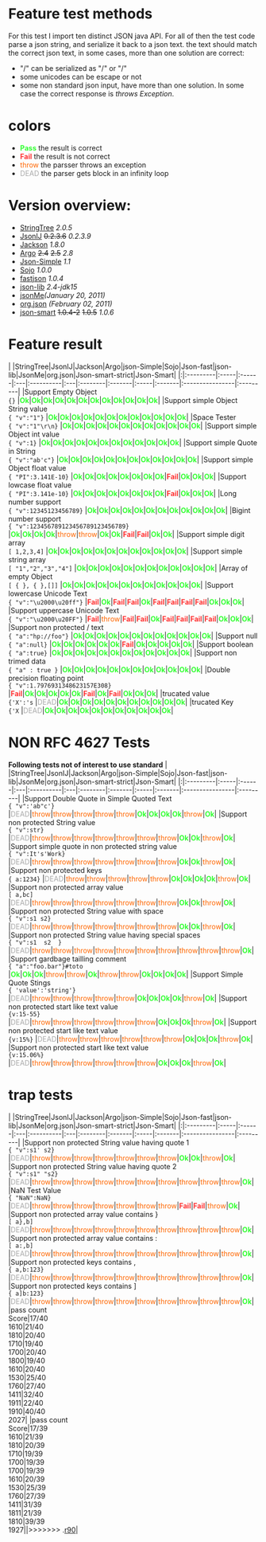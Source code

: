 # Feature test methods #
For this test I import ten distinct JSON java API.
For all of then the test code parse a json string, and serialize it back to a json text. the text should match the correct json text, in some cases, more than one solution are correct:
  * "/" can be serialized as "/" or "\/"
  * some unicodes can be escape or not
  * some non standard json input, have more than one solution.
In some case the correct response is _throws Exception_.

# colors #
  * <font color='#33FF33'><b>Pass</b></font> the result is correct
  * <font color='#FF3333'><b>Fail</b></font> the result is not correct
  * <font color='#FF6600'>throw</font> the parsser throws an exception
  * <font color='#AAAAAA'>DEAD</font> the parser gets block in an infinity loop

# Version overview: #
  * [StringTree](http://www.stringtree.org/) _2.0.5_
  * [JsonIJ](http://projects.plural.cc/projects/jsonij) ~~0.2.3.6~~  _0.2.3.9_
  * [Jackson](http://jackson.codehaus.org/) _1.8.0_
  * [Argo](http://argo.sourceforge.net/) ~~2.4~~ ~~2.5~~ _2.8_
  * [Json-Simple](http://code.google.com/p/json-simple/) _1.1_
  * [Sojo](http://sojo.sourceforge.net/) _1.0.0_
  * [fastjson](http://sourceforge.net/projects/fastjson/) _1.0.4_
  * [json-lib](http://json-lib.sourceforge.net/) _2.4-jdk15_
  * [jsonMe](https://github.com/upictec/org.json.me/)_(January 20, 2011)_
  * [org.json](http://www.json.org/java/index.html) _(February 02, 2011)_
  * [json-smart](http://code.google.com/p/json-smart) ~~1.0.4-2~~ ~~1.0.5~~ _1.0.6_

# Feature result #

| |StringTree|JsonIJ|Jackson|Argo|json-Simple|Sojo|Json-fast|json-lib|JsonMe|org.json|Json-smart-strict|Json-Smart|
|:|:---------|:-----|:------|:---|:----------|:---|:--------|:-------|:-----|:-------|:----------------|:---------|
|Support Empty Object<br /> ` {} ` |<font color='#33FF33'><b>Ok</b></font>|<font color='#33FF33'><b>Ok</b></font>|<font color='#33FF33'><b>Ok</b></font>|<font color='#33FF33'><b>Ok</b></font>|<font color='#33FF33'><b>Ok</b></font>|<font color='#33FF33'><b>Ok</b></font>|<font color='#33FF33'><b>Ok</b></font>|<font color='#33FF33'><b>Ok</b></font>|<font color='#33FF33'><b>Ok</b></font>|<font color='#33FF33'><b>Ok</b></font>|<font color='#33FF33'><b>Ok</b></font>|<font color='#33FF33'><b>Ok</b></font>|
|Support simple Object String value<br /> ` { "v":"1"} ` |<font color='#33FF33'><b>Ok</b></font>|<font color='#33FF33'><b>Ok</b></font>|<font color='#33FF33'><b>Ok</b></font>|<font color='#33FF33'><b>Ok</b></font>|<font color='#33FF33'><b>Ok</b></font>|<font color='#33FF33'><b>Ok</b></font>|<font color='#33FF33'><b>Ok</b></font>|<font color='#33FF33'><b>Ok</b></font>|<font color='#33FF33'><b>Ok</b></font>|<font color='#33FF33'><b>Ok</b></font>|<font color='#33FF33'><b>Ok</b></font>|<font color='#33FF33'><b>Ok</b></font>|
|Space Tester<br /> ` {	"v":"1"\r\n} ` |<font color='#33FF33'><b>Ok</b></font>|<font color='#33FF33'><b>Ok</b></font>|<font color='#33FF33'><b>Ok</b></font>|<font color='#33FF33'><b>Ok</b></font>|<font color='#33FF33'><b>Ok</b></font>|<font color='#33FF33'><b>Ok</b></font>|<font color='#33FF33'><b>Ok</b></font>|<font color='#33FF33'><b>Ok</b></font>|<font color='#33FF33'><b>Ok</b></font>|<font color='#33FF33'><b>Ok</b></font>|<font color='#33FF33'><b>Ok</b></font>|<font color='#33FF33'><b>Ok</b></font>|
|Support simple Object int value<br /> ` { "v":1} ` |<font color='#33FF33'><b>Ok</b></font>|<font color='#33FF33'><b>Ok</b></font>|<font color='#33FF33'><b>Ok</b></font>|<font color='#33FF33'><b>Ok</b></font>|<font color='#33FF33'><b>Ok</b></font>|<font color='#33FF33'><b>Ok</b></font>|<font color='#33FF33'><b>Ok</b></font>|<font color='#33FF33'><b>Ok</b></font>|<font color='#33FF33'><b>Ok</b></font>|<font color='#33FF33'><b>Ok</b></font>|<font color='#33FF33'><b>Ok</b></font>|<font color='#33FF33'><b>Ok</b></font>|
|Support simple Quote in String<br /> ` { "v":"ab'c"} ` |<font color='#33FF33'><b>Ok</b></font>|<font color='#33FF33'><b>Ok</b></font>|<font color='#33FF33'><b>Ok</b></font>|<font color='#33FF33'><b>Ok</b></font>|<font color='#33FF33'><b>Ok</b></font>|<font color='#33FF33'><b>Ok</b></font>|<font color='#33FF33'><b>Ok</b></font>|<font color='#33FF33'><b>Ok</b></font>|<font color='#33FF33'><b>Ok</b></font>|<font color='#33FF33'><b>Ok</b></font>|<font color='#33FF33'><b>Ok</b></font>|<font color='#33FF33'><b>Ok</b></font>|
|Support simple Object float value<br /> ` { "PI":3.141E-10} ` |<font color='#33FF33'><b>Ok</b></font>|<font color='#33FF33'><b>Ok</b></font>|<font color='#33FF33'><b>Ok</b></font>|<font color='#33FF33'><b>Ok</b></font>|<font color='#33FF33'><b>Ok</b></font>|<font color='#33FF33'><b>Ok</b></font>|<font color='#33FF33'><b>Ok</b></font>|<font color='#33FF33'><b>Ok</b></font>|<font color='#FF3333'><b>Fail</b></font>|<font color='#33FF33'><b>Ok</b></font>|<font color='#33FF33'><b>Ok</b></font>|<font color='#33FF33'><b>Ok</b></font>|
|Support lowcase float value<br /> ` { "PI":3.141e-10} ` |<font color='#33FF33'><b>Ok</b></font>|<font color='#33FF33'><b>Ok</b></font>|<font color='#33FF33'><b>Ok</b></font>|<font color='#33FF33'><b>Ok</b></font>|<font color='#33FF33'><b>Ok</b></font>|<font color='#33FF33'><b>Ok</b></font>|<font color='#33FF33'><b>Ok</b></font>|<font color='#33FF33'><b>Ok</b></font>|<font color='#FF3333'><b>Fail</b></font>|<font color='#33FF33'><b>Ok</b></font>|<font color='#33FF33'><b>Ok</b></font>|<font color='#33FF33'><b>Ok</b></font>|
|Long number support<br /> ` { "v":12345123456789} ` |<font color='#33FF33'><b>Ok</b></font>|<font color='#33FF33'><b>Ok</b></font>|<font color='#33FF33'><b>Ok</b></font>|<font color='#33FF33'><b>Ok</b></font>|<font color='#33FF33'><b>Ok</b></font>|<font color='#33FF33'><b>Ok</b></font>|<font color='#33FF33'><b>Ok</b></font>|<font color='#33FF33'><b>Ok</b></font>|<font color='#33FF33'><b>Ok</b></font>|<font color='#33FF33'><b>Ok</b></font>|<font color='#33FF33'><b>Ok</b></font>|<font color='#33FF33'><b>Ok</b></font>|
|Bigint number support<br /> ` { "v":123456789123456789123456789} ` |<font color='#33FF33'><b>Ok</b></font>|<font color='#33FF33'><b>Ok</b></font>|<font color='#33FF33'><b>Ok</b></font>|<font color='#33FF33'><b>Ok</b></font>|<font color='#FF6600'>throw</font>|<font color='#FF6600'>throw</font>|<font color='#33FF33'><b>Ok</b></font>|<font color='#33FF33'><b>Ok</b></font>|<font color='#FF3333'><b>Fail</b></font>|<font color='#FF3333'><b>Fail</b></font>|<font color='#33FF33'><b>Ok</b></font>|<font color='#33FF33'><b>Ok</b></font>|
|Support simple digit array<br /> ` [ 1,2,3,4] ` |<font color='#33FF33'><b>Ok</b></font>|<font color='#33FF33'><b>Ok</b></font>|<font color='#33FF33'><b>Ok</b></font>|<font color='#33FF33'><b>Ok</b></font>|<font color='#33FF33'><b>Ok</b></font>|<font color='#33FF33'><b>Ok</b></font>|<font color='#33FF33'><b>Ok</b></font>|<font color='#33FF33'><b>Ok</b></font>|<font color='#33FF33'><b>Ok</b></font>|<font color='#33FF33'><b>Ok</b></font>|<font color='#33FF33'><b>Ok</b></font>|<font color='#33FF33'><b>Ok</b></font>|
|Support simple string array<br /> ` [ "1","2","3","4"] ` |<font color='#33FF33'><b>Ok</b></font>|<font color='#33FF33'><b>Ok</b></font>|<font color='#33FF33'><b>Ok</b></font>|<font color='#33FF33'><b>Ok</b></font>|<font color='#33FF33'><b>Ok</b></font>|<font color='#33FF33'><b>Ok</b></font>|<font color='#33FF33'><b>Ok</b></font>|<font color='#33FF33'><b>Ok</b></font>|<font color='#33FF33'><b>Ok</b></font>|<font color='#33FF33'><b>Ok</b></font>|<font color='#33FF33'><b>Ok</b></font>|<font color='#33FF33'><b>Ok</b></font>|
|Array of empty Object<br /> ` [ { }, { },[]] ` |<font color='#33FF33'><b>Ok</b></font>|<font color='#33FF33'><b>Ok</b></font>|<font color='#33FF33'><b>Ok</b></font>|<font color='#33FF33'><b>Ok</b></font>|<font color='#33FF33'><b>Ok</b></font>|<font color='#33FF33'><b>Ok</b></font>|<font color='#33FF33'><b>Ok</b></font>|<font color='#33FF33'><b>Ok</b></font>|<font color='#33FF33'><b>Ok</b></font>|<font color='#33FF33'><b>Ok</b></font>|<font color='#33FF33'><b>Ok</b></font>|<font color='#33FF33'><b>Ok</b></font>|
|Support lowercase Unicode Text<br /> ` { "v":"\u2000\u20ff"} ` |<font color='#FF3333'><b>Fail</b></font>|<font color='#33FF33'><b>Ok</b></font>|<font color='#FF3333'><b>Fail</b></font>|<font color='#FF3333'><b>Fail</b></font>|<font color='#33FF33'><b>Ok</b></font>|<font color='#FF3333'><b>Fail</b></font>|<font color='#FF3333'><b>Fail</b></font>|<font color='#FF3333'><b>Fail</b></font>|<font color='#FF3333'><b>Fail</b></font>|<font color='#33FF33'><b>Ok</b></font>|<font color='#33FF33'><b>Ok</b></font>|<font color='#33FF33'><b>Ok</b></font>|
|Support uppercase Unicode Text<br /> ` { "v":"\u2000\u20FF"} ` |<font color='#FF3333'><b>Fail</b></font>|<font color='#FF6600'>throw</font>|<font color='#FF3333'><b>Fail</b></font>|<font color='#FF3333'><b>Fail</b></font>|<font color='#33FF33'><b>Ok</b></font>|<font color='#FF3333'><b>Fail</b></font>|<font color='#FF3333'><b>Fail</b></font>|<font color='#FF3333'><b>Fail</b></font>|<font color='#FF3333'><b>Fail</b></font>|<font color='#33FF33'><b>Ok</b></font>|<font color='#33FF33'><b>Ok</b></font>|<font color='#33FF33'><b>Ok</b></font>|
|Support non protected / text<br /> ` { "a":"hp://foo"} ` |<font color='#33FF33'><b>Ok</b></font>|<font color='#33FF33'><b>Ok</b></font>|<font color='#33FF33'><b>Ok</b></font>|<font color='#33FF33'><b>Ok</b></font>|<font color='#33FF33'><b>Ok</b></font>|<font color='#33FF33'><b>Ok</b></font>|<font color='#33FF33'><b>Ok</b></font>|<font color='#33FF33'><b>Ok</b></font>|<font color='#33FF33'><b>Ok</b></font>|<font color='#33FF33'><b>Ok</b></font>|<font color='#33FF33'><b>Ok</b></font>|<font color='#33FF33'><b>Ok</b></font>|
|Support null<br /> ` { "a":null} ` |<font color='#33FF33'><b>Ok</b></font>|<font color='#33FF33'><b>Ok</b></font>|<font color='#33FF33'><b>Ok</b></font>|<font color='#33FF33'><b>Ok</b></font>|<font color='#33FF33'><b>Ok</b></font>|<font color='#33FF33'><b>Ok</b></font>|<font color='#FF3333'><b>Fail</b></font>|<font color='#33FF33'><b>Ok</b></font>|<font color='#33FF33'><b>Ok</b></font>|<font color='#33FF33'><b>Ok</b></font>|<font color='#33FF33'><b>Ok</b></font>|<font color='#33FF33'><b>Ok</b></font>|
|Support boolean<br /> ` { "a":true} ` |<font color='#33FF33'><b>Ok</b></font>|<font color='#33FF33'><b>Ok</b></font>|<font color='#33FF33'><b>Ok</b></font>|<font color='#33FF33'><b>Ok</b></font>|<font color='#33FF33'><b>Ok</b></font>|<font color='#33FF33'><b>Ok</b></font>|<font color='#33FF33'><b>Ok</b></font>|<font color='#33FF33'><b>Ok</b></font>|<font color='#33FF33'><b>Ok</b></font>|<font color='#33FF33'><b>Ok</b></font>|<font color='#33FF33'><b>Ok</b></font>|<font color='#33FF33'><b>Ok</b></font>|
|Support non trimed data<br /> ` { "a" : true } ` |<font color='#33FF33'><b>Ok</b></font>|<font color='#33FF33'><b>Ok</b></font>|<font color='#33FF33'><b>Ok</b></font>|<font color='#33FF33'><b>Ok</b></font>|<font color='#33FF33'><b>Ok</b></font>|<font color='#33FF33'><b>Ok</b></font>|<font color='#33FF33'><b>Ok</b></font>|<font color='#33FF33'><b>Ok</b></font>|<font color='#33FF33'><b>Ok</b></font>|<font color='#33FF33'><b>Ok</b></font>|<font color='#33FF33'><b>Ok</b></font>|<font color='#33FF33'><b>Ok</b></font>|
|Double precision floating point<br /> ` { "v":1.7976931348623157E308} ` |<font color='#FF3333'><b>Fail</b></font>|<font color='#33FF33'><b>Ok</b></font>|<font color='#33FF33'><b>Ok</b></font>|<font color='#33FF33'><b>Ok</b></font>|<font color='#33FF33'><b>Ok</b></font>|<font color='#33FF33'><b>Ok</b></font>|<font color='#FF3333'><b>Fail</b></font>|<font color='#33FF33'><b>Ok</b></font>|<font color='#FF3333'><b>Fail</b></font>|<font color='#33FF33'><b>Ok</b></font>|<font color='#33FF33'><b>Ok</b></font>|<font color='#33FF33'><b>Ok</b></font>|
|trucated value<br /> ` {'X':'s ` |<font color='#AAAAAA'>DEAD</font>|<font color='#33FF33'><b>Ok</b></font>|<font color='#33FF33'><b>Ok</b></font>|<font color='#33FF33'><b>Ok</b></font>|<font color='#33FF33'><b>Ok</b></font>|<font color='#33FF33'><b>Ok</b></font>|<font color='#33FF33'><b>Ok</b></font>|<font color='#33FF33'><b>Ok</b></font>|<font color='#33FF33'><b>Ok</b></font>|<font color='#33FF33'><b>Ok</b></font>|<font color='#33FF33'><b>Ok</b></font>|<font color='#33FF33'><b>Ok</b></font>|
|trucated Key<br /> ` {'X ` |<font color='#AAAAAA'>DEAD</font>|<font color='#33FF33'><b>Ok</b></font>|<font color='#33FF33'><b>Ok</b></font>|<font color='#33FF33'><b>Ok</b></font>|<font color='#33FF33'><b>Ok</b></font>|<font color='#33FF33'><b>Ok</b></font>|<font color='#33FF33'><b>Ok</b></font>|<font color='#33FF33'><b>Ok</b></font>|<font color='#33FF33'><b>Ok</b></font>|<font color='#33FF33'><b>Ok</b></font>|<font color='#33FF33'><b>Ok</b></font>|<font color='#33FF33'><b>Ok</b></font>|

# NON RFC 4627 Tests #
**Following tests not of interest to use standard**
| |StringTree|JsonIJ|Jackson|Argo|json-Simple|Sojo|Json-fast|json-lib|JsonMe|org.json|Json-smart-strict|Json-Smart|
|:|:---------|:-----|:------|:---|:----------|:---|:--------|:-------|:-----|:-------|:----------------|:---------|
|Support Double Quote in Simple Quoted Text<br /> ` { "v":'ab"c'} ` |<font color='#AAAAAA'>DEAD</font>|<font color='#FF6600'>throw</font>|<font color='#FF6600'>throw</font>|<font color='#FF6600'>throw</font>|<font color='#FF6600'>throw</font>|<font color='#FF6600'>throw</font>|<font color='#33FF33'><b>Ok</b></font>|<font color='#33FF33'><b>Ok</b></font>|<font color='#33FF33'><b>Ok</b></font>|<font color='#33FF33'><b>Ok</b></font>|<font color='#FF6600'>throw</font>|<font color='#33FF33'><b>Ok</b></font>|
|Support non protected String value<br /> ` { "v":str} ` |<font color='#AAAAAA'>DEAD</font>|<font color='#FF6600'>throw</font>|<font color='#FF6600'>throw</font>|<font color='#FF6600'>throw</font>|<font color='#FF6600'>throw</font>|<font color='#FF6600'>throw</font>|<font color='#FF6600'>throw</font>|<font color='#FF6600'>throw</font>|<font color='#33FF33'><b>Ok</b></font>|<font color='#33FF33'><b>Ok</b></font>|<font color='#FF6600'>throw</font>|<font color='#33FF33'><b>Ok</b></font>|
|Support simple quote in non protected string value<br /> ` { "v":It's'Work} ` |<font color='#AAAAAA'>DEAD</font>|<font color='#FF6600'>throw</font>|<font color='#FF6600'>throw</font>|<font color='#FF6600'>throw</font>|<font color='#FF6600'>throw</font>|<font color='#FF6600'>throw</font>|<font color='#FF6600'>throw</font>|<font color='#FF6600'>throw</font>|<font color='#33FF33'><b>Ok</b></font>|<font color='#33FF33'><b>Ok</b></font>|<font color='#FF6600'>throw</font>|<font color='#33FF33'><b>Ok</b></font>|
|Support non protected keys<br /> ` { a:1234} ` |<font color='#AAAAAA'>DEAD</font>|<font color='#FF6600'>throw</font>|<font color='#FF6600'>throw</font>|<font color='#FF6600'>throw</font>|<font color='#FF6600'>throw</font>|<font color='#FF6600'>throw</font>|<font color='#33FF33'><b>Ok</b></font>|<font color='#33FF33'><b>Ok</b></font>|<font color='#33FF33'><b>Ok</b></font>|<font color='#33FF33'><b>Ok</b></font>|<font color='#FF6600'>throw</font>|<font color='#33FF33'><b>Ok</b></font>|
|Support non protected array value<br /> ` [ a,bc] ` |<font color='#AAAAAA'>DEAD</font>|<font color='#FF6600'>throw</font>|<font color='#FF6600'>throw</font>|<font color='#FF6600'>throw</font>|<font color='#FF6600'>throw</font>|<font color='#FF6600'>throw</font>|<font color='#FF6600'>throw</font>|<font color='#FF6600'>throw</font>|<font color='#33FF33'><b>Ok</b></font>|<font color='#33FF33'><b>Ok</b></font>|<font color='#FF6600'>throw</font>|<font color='#33FF33'><b>Ok</b></font>|
|Support non protected String value with space<br /> ` { "v":s1 s2} ` |<font color='#AAAAAA'>DEAD</font>|<font color='#FF6600'>throw</font>|<font color='#FF6600'>throw</font>|<font color='#FF6600'>throw</font>|<font color='#FF6600'>throw</font>|<font color='#FF6600'>throw</font>|<font color='#FF6600'>throw</font>|<font color='#FF6600'>throw</font>|<font color='#33FF33'><b>Ok</b></font>|<font color='#33FF33'><b>Ok</b></font>|<font color='#FF6600'>throw</font>|<font color='#33FF33'><b>Ok</b></font>|
|Support non protected String value having special spaces<br /> ` { "v":s1	s2	} ` |<font color='#AAAAAA'>DEAD</font>|<font color='#FF6600'>throw</font>|<font color='#FF6600'>throw</font>|<font color='#FF6600'>throw</font>|<font color='#FF6600'>throw</font>|<font color='#FF6600'>throw</font>|<font color='#FF6600'>throw</font>|<font color='#FF6600'>throw</font>|<font color='#FF6600'>throw</font>|<font color='#FF6600'>throw</font>|<font color='#FF6600'>throw</font>|<font color='#33FF33'><b>Ok</b></font>|
|Support gardbage tailling comment<br /> ` { "a":"foo.bar"}#toto ` |<font color='#33FF33'><b>Ok</b></font>|<font color='#33FF33'><b>Ok</b></font>|<font color='#33FF33'><b>Ok</b></font>|<font color='#FF6600'>throw</font>|<font color='#FF6600'>throw</font>|<font color='#33FF33'><b>Ok</b></font>|<font color='#FF6600'>throw</font>|<font color='#FF6600'>throw</font>|<font color='#33FF33'><b>Ok</b></font>|<font color='#33FF33'><b>Ok</b></font>|<font color='#33FF33'><b>Ok</b></font>|<font color='#33FF33'><b>Ok</b></font>|
|Support Simple Quote Stings<br /> ` { 'value':'string'} ` |<font color='#AAAAAA'>DEAD</font>|<font color='#FF6600'>throw</font>|<font color='#FF6600'>throw</font>|<font color='#FF6600'>throw</font>|<font color='#FF6600'>throw</font>|<font color='#FF6600'>throw</font>|<font color='#33FF33'><b>Ok</b></font>|<font color='#33FF33'><b>Ok</b></font>|<font color='#33FF33'><b>Ok</b></font>|<font color='#33FF33'><b>Ok</b></font>|<font color='#FF6600'>throw</font>|<font color='#33FF33'><b>Ok</b></font>|
|Support non protected start like text value<br /> ` {v:15-55} ` |<font color='#AAAAAA'>DEAD</font>|<font color='#FF6600'>throw</font>|<font color='#FF6600'>throw</font>|<font color='#FF6600'>throw</font>|<font color='#FF6600'>throw</font>|<font color='#FF6600'>throw</font>|<font color='#FF6600'>throw</font>|<font color='#33FF33'><b>Ok</b></font>|<font color='#33FF33'><b>Ok</b></font>|<font color='#33FF33'><b>Ok</b></font>|<font color='#FF6600'>throw</font>|<font color='#33FF33'><b>Ok</b></font>|
|Support non protected start like text value<br /> ` {v:15%} ` |<font color='#AAAAAA'>DEAD</font>|<font color='#FF6600'>throw</font>|<font color='#FF6600'>throw</font>|<font color='#FF6600'>throw</font>|<font color='#FF6600'>throw</font>|<font color='#FF6600'>throw</font>|<font color='#FF6600'>throw</font>|<font color='#33FF33'><b>Ok</b></font>|<font color='#33FF33'><b>Ok</b></font>|<font color='#33FF33'><b>Ok</b></font>|<font color='#FF6600'>throw</font>|<font color='#33FF33'><b>Ok</b></font>|
|Support non protected start like text value<br /> ` {v:15.06%} ` |<font color='#AAAAAA'>DEAD</font>|<font color='#FF6600'>throw</font>|<font color='#FF6600'>throw</font>|<font color='#FF6600'>throw</font>|<font color='#FF6600'>throw</font>|<font color='#FF6600'>throw</font>|<font color='#FF6600'>throw</font>|<font color='#33FF33'><b>Ok</b></font>|<font color='#33FF33'><b>Ok</b></font>|<font color='#33FF33'><b>Ok</b></font>|<font color='#FF6600'>throw</font>|<font color='#33FF33'><b>Ok</b></font>|

# trap tests #
| |StringTree|JsonIJ|Jackson|Argo|json-Simple|Sojo|Json-fast|json-lib|JsonMe|org.json|Json-smart-strict|Json-Smart|
|:|:---------|:-----|:------|:---|:----------|:---|:--------|:-------|:-----|:-------|:----------------|:---------|
|Support non protected String value having quote 1<br /> ` { "v":s1' s2} ` |<font color='#AAAAAA'>DEAD</font>|<font color='#FF6600'>throw</font>|<font color='#FF6600'>throw</font>|<font color='#FF6600'>throw</font>|<font color='#FF6600'>throw</font>|<font color='#FF6600'>throw</font>|<font color='#FF6600'>throw</font>|<font color='#FF6600'>throw</font>|<font color='#33FF33'><b>Ok</b></font>|<font color='#33FF33'><b>Ok</b></font>|<font color='#FF6600'>throw</font>|<font color='#33FF33'><b>Ok</b></font>|
|Support non protected String value having quote 2<br /> ` { "v":s1" "s2} ` |<font color='#AAAAAA'>DEAD</font>|<font color='#FF6600'>throw</font>|<font color='#FF6600'>throw</font>|<font color='#FF6600'>throw</font>|<font color='#FF6600'>throw</font>|<font color='#FF6600'>throw</font>|<font color='#FF6600'>throw</font>|<font color='#FF6600'>throw</font>|<font color='#FF6600'>throw</font>|<font color='#FF6600'>throw</font>|<font color='#FF6600'>throw</font>|<font color='#33FF33'><b>Ok</b></font>|
|NaN Test Value<br /> ` { "NaN":NaN} ` |<font color='#AAAAAA'>DEAD</font>|<font color='#FF6600'>throw</font>|<font color='#FF6600'>throw</font>|<font color='#FF6600'>throw</font>|<font color='#FF6600'>throw</font>|<font color='#FF6600'>throw</font>|<font color='#FF6600'>throw</font>|<font color='#FF6600'>throw</font>|<font color='#FF3333'><b>Fail</b></font>|<font color='#FF3333'><b>Fail</b></font>|<font color='#FF6600'>throw</font>|<font color='#33FF33'><b>Ok</b></font>|
|Support non protected array value contains }<br /> ` [ a},b] ` |<font color='#AAAAAA'>DEAD</font>|<font color='#FF6600'>throw</font>|<font color='#FF6600'>throw</font>|<font color='#FF6600'>throw</font>|<font color='#FF6600'>throw</font>|<font color='#FF6600'>throw</font>|<font color='#FF6600'>throw</font>|<font color='#FF6600'>throw</font>|<font color='#FF6600'>throw</font>|<font color='#FF6600'>throw</font>|<font color='#FF6600'>throw</font>|<font color='#33FF33'><b>Ok</b></font>|
|Support non protected array value contains :<br /> ` [ a:,b] ` |<font color='#AAAAAA'>DEAD</font>|<font color='#FF6600'>throw</font>|<font color='#FF6600'>throw</font>|<font color='#FF6600'>throw</font>|<font color='#FF6600'>throw</font>|<font color='#FF6600'>throw</font>|<font color='#FF6600'>throw</font>|<font color='#FF6600'>throw</font>|<font color='#FF6600'>throw</font>|<font color='#FF6600'>throw</font>|<font color='#FF6600'>throw</font>|<font color='#33FF33'><b>Ok</b></font>|
|Support non protected keys contains ,<br /> ` { a,b:123} ` |<font color='#AAAAAA'>DEAD</font>|<font color='#FF6600'>throw</font>|<font color='#FF6600'>throw</font>|<font color='#FF6600'>throw</font>|<font color='#FF6600'>throw</font>|<font color='#FF6600'>throw</font>|<font color='#FF6600'>throw</font>|<font color='#FF6600'>throw</font>|<font color='#FF6600'>throw</font>|<font color='#FF6600'>throw</font>|<font color='#FF6600'>throw</font>|<font color='#33FF33'><b>Ok</b></font>|
|Support non protected keys contains ]<br /> ` { a]b:123} ` |<font color='#AAAAAA'>DEAD</font>|<font color='#FF6600'>throw</font>|<font color='#FF6600'>throw</font>|<font color='#FF6600'>throw</font>|<font color='#FF6600'>throw</font>|<font color='#FF6600'>throw</font>|<font color='#FF6600'>throw</font>|<font color='#FF6600'>throw</font>|<font color='#FF6600'>throw</font>|<font color='#FF6600'>throw</font>|<font color='#FF6600'>throw</font>|<font color='#33FF33'><b>Ok</b></font>|
|pass count<br />Score|17/40<br />1610|21/40<br />1810|20/40<br />1710|19/40<br />1700|20/40<br />1800|19/40<br />1610|20/40<br />1530|25/40<br />1760|27/40<br />1411|32/40<br />1911|22/40<br />1910|40/40<br />2027|
|pass count<br />Score|17/39<br />1610|21/39<br />1810|20/39<br />1710|19/39<br />1700|19/39<br />1700|19/39<br />1610|20/39<br />1530|25/39<br />1760|27/39<br />1411|31/39<br />1811|21/39<br />1810|39/39<br />1927||>>>>>>> .[r90](https://code.google.com/p/json-smart/source/detail?r=90)|